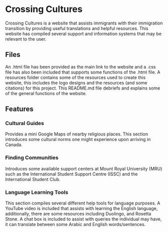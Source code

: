 # Crossing Cultures

Crossing Cultures is a website that assists immigrants with their immigration transition by providing useful translations and helpful resources. This website has compiled several support and information systems that may be relevant to the user.

## Files

An .html file has been provided as the main link to the website and a .css file has also been included that supports some functions of the .html file. A resources folder contains some of the resources used to create this website, this includes the logo designs and the resources (and some citations) for this project. This README.md file debriefs and explains some of the general functions of the website.

## Features

### Cultural Guides

Provides a mini Google Maps of nearby religious places. This section introduces some cultural norms one might experience upon arriving in Canada.

### Finding Communities

Introduces some available support centers at Mount Royal University (MRU) such as the International Student Support Centre (ISSC) and the International Student Club.

### Language Learning Tools

This section compiles several different help tools for language purposes. A YouTube video is included that assists with learning the English language, additionally, there are some resources including Duolingo, and Rosetta Stone.
A chat box is included to assist with queries the individual may have, it can translate between some Arabic and English words/sentences.
